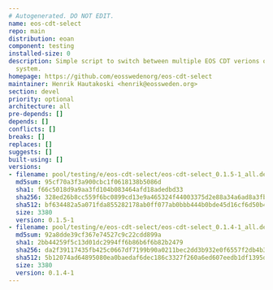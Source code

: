 ```yaml
---
# Autogenerated. DO NOT EDIT.
name: eos-cdt-select
repo: main
distribution: eoan
component: testing
installed-size: 0
description: Simple script to switch between multiple EOS CDT verions on the same
  system.
homepage: https://github.com/eosswedenorg/eos-cdt-select
maintainer: Henrik Hautakoski <henrik@eossweden.org>
section: devel
priority: optional
architecture: all
pre-depends: []
depends: []
conflicts: []
breaks: []
replaces: []
suggests: []
built-using: []
versions:
- filename: pool/testing/e/eos-cdt-select/eos-cdt-select_0.1.5-1_all.deb
  md5sum: 95cf70a3f3a900cbc1f0618138b5086d
  sha1: f66c5018d9a9aa3fd104b083464afd18adedbd33
  sha256: 328ed26b8cc559f6bc0899cd13e9a465324f44003375d2e88a34a6ad8a3fb26c
  sha512: bf634482a5a071fda855282178ab0ff077ab0bbb444b0bde45d16cf6d50b4d7b9fe040aa36202c9f5b46dc391dbc093418761fba6c2209593594051f13b05e8e
  size: 3380
  version: 0.1.5-1
- filename: pool/testing/e/eos-cdt-select/eos-cdt-select_0.1.4-1_all.deb
  md5sum: 92a8dde39cf367e74527c9c22cdd899a
  sha1: 2bb44259f5c13d01dc2994ff6b86b6f6b82b2479
  sha256: da2f39117435fb425c0667df7199b90a0211bec2dd3b932e0f6557f2db4b3692
  sha512: 5b12074ad64895080ea0baedaf6dec186c3327f260a6ed607eedb1df1395d724885f1ddc841b0fa54be4ce17b55cadb0769740f8d9fd63eded197169c66873ad
  size: 3380
  version: 0.1.4-1
---
```

